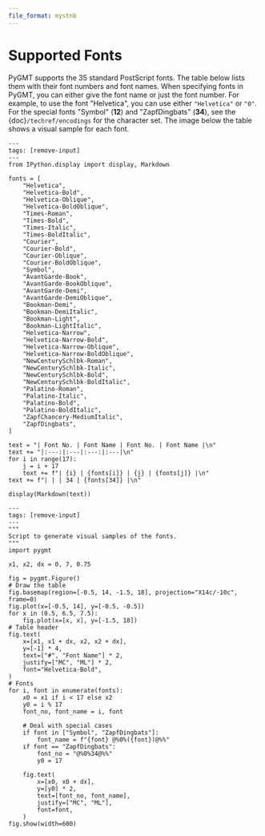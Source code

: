 ```yaml
---
file_format: mystnb
---
```


# Supported Fonts

PyGMT supports the 35 standard PostScript fonts. The table below lists them with their
font numbers and font names. When specifying fonts in PyGMT, you can either give the
font name or just the font number. For example, to use the font "Helvetica", you can use
either `"Helvetica"` or `"0"`. For the special fonts "Symbol" (**12**) and
"ZapfDingbats" (**34**), see the {doc}`/techref/encodings` for the character set.
The image below the table shows a visual sample for each font.

```{code-cell}
---
tags: [remove-input]
---
from IPython.display import display, Markdown

fonts = [
    "Helvetica",
    "Helvetica-Bold",
    "Helvetica-Oblique",
    "Helvetica-BoldOblique",
    "Times-Roman",
    "Times-Bold",
    "Times-Italic",
    "Times-BoldItalic",
    "Courier",
    "Courier-Bold",
    "Courier-Oblique",
    "Courier-BoldOblique",
    "Symbol",
    "AvantGarde-Book",
    "AvantGarde-BookOblique",
    "AvantGarde-Demi",
    "AvantGarde-DemiOblique",
    "Bookman-Demi",
    "Bookman-DemiItalic",
    "Bookman-Light",
    "Bookman-LightItalic",
    "Helvetica-Narrow",
    "Helvetica-Narrow-Bold",
    "Helvetica-Narrow-Oblique",
    "Helvetica-Narrow-BoldOblique",
    "NewCenturySchlbk-Roman",
    "NewCenturySchlbk-Italic",
    "NewCenturySchlbk-Bold",
    "NewCenturySchlbk-BoldItalic",
    "Palatino-Roman",
    "Palatino-Italic",
    "Palatino-Bold",
    "Palatino-BoldItalic",
    "ZapfChancery-MediumItalic",
    "ZapfDingbats",
]

text = "| Font No. | Font Name | Font No. | Font Name |\n"
text += "|:---:|:---|:---:|:---|\n"
for i in range(17):
    j = i + 17
    text += f"| {i} | {fonts[i]} | {j} | {fonts[j]} |\n"
text += f"| | | 34 | {fonts[34]} |\n"

display(Markdown(text))
```

```{code-cell}
---
tags: [remove-input]
---
"""
Script to generate visual samples of the fonts.
"""
import pygmt

x1, x2, dx = 0, 7, 0.75

fig = pygmt.Figure()
# Draw the table
fig.basemap(region=[-0.5, 14, -1.5, 18], projection="X14c/-10c", frame=0)
fig.plot(x=[-0.5, 14], y=[-0.5, -0.5])
for x in (0.5, 6.5, 7.5):
    fig.plot(x=[x, x], y=[-1.5, 18])
# Table header
fig.text(
    x=[x1, x1 + dx, x2, x2 + dx],
    y=[-1] * 4,
    text=["#", "Font Name"] * 2,
    justify=["MC", "ML"] * 2,
    font="Helvetica-Bold",
)
# Fonts
for i, font in enumerate(fonts):
    x0 = x1 if i < 17 else x2
    y0 = i % 17
    font_no, font_name = i, font

    # Deal with special cases
    if font in ["Symbol", "ZapfDingbats"]:
        font_name = f"{font} @%0%({font})@%%"
    if font == "ZapfDingbats":
        font_no = "@%0%34@%%"
        y0 = 17

    fig.text(
        x=[x0, x0 + dx],
        y=[y0] * 2,
        text=[font_no, font_name],
        justify=["MC", "ML"],
        font=font,
    )
fig.show(width=600)
```
